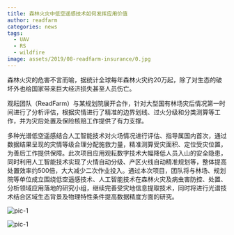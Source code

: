 ```yaml
---
title: 森林火灾中低空遥感技术如何发挥应用价值
author: readfarm
categories: news
tags:
  - UAV
  - RS
  - wildfire
image: assets/2019/08-readfarm-insurance/0.jpg
---
```


森林火灾的危害不言而喻，据统计全球每年森林火灾约20万起，除了对生态的破坏外也给国家带来巨大经济损失甚至人员伤亡。

观耘团队（ReadFarm）与某规划院展开合作，针对大型国有林场灾后情况第一时间进行了分析评估，根据灾情进行了精准的边界划线、过火分级和分类测算等工作，并为灾后处置及保险核赔工作提供了有力支撑。

多种光谱低空遥感结合人工智能技术对火场情况进行评估、指导属国内首次，通过数据结果呈现的灾情等级合理分配施救力量，精准测算受灾面积、定位受灾位置，为善后工作提供保障。此次项目应用观耘数字技术大幅降低人员入山的安全隐患，同时利用人工智能技术实现了火情自动分级、产区火线自动精准规划等，整体提高处置效率约500倍，大大减少二次作业投入。通过本次项目，团队将与林场、规划院等单位成立围绕低空遥感技术、人工智能技术在森林火灾及病虫害防控、处置、分析领域应用落地的研究小组，继续完善受灾地信息提取技术，同时将进行光谱技术结合区域生态背景及物理特性条件提高数据精度方面的研究。

![pic-1](/assets/2019/08-readfarm-insurance/2.jpg)

![pic-1](/assets/2019/08-readfarm-insurance/1.jpg)
